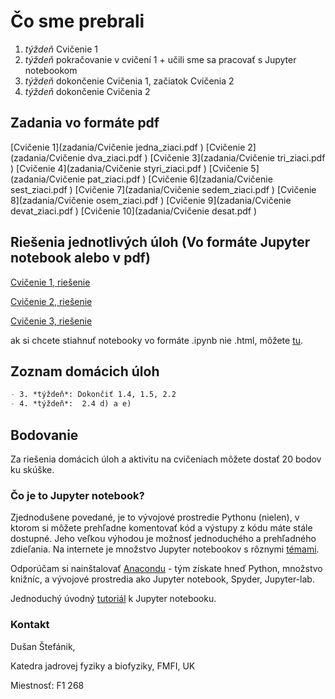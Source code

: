 # Čo sme prebrali
1. *týždeň* Cvičenie 1
2. *týždeň* pokračovanie v cvičení 1 + učili sme sa pracovať s Jupyter notebookom
3. *týždeň* dokončenie Cvičenia 1, začiatok Cvičenia 2
4. *týždeň* dokončenie Cvičenia 2


## Zadania vo formáte pdf
[Cvičenie 1](zadania/Cvičenie jedna_ziaci.pdf ) [Cvičenie 2](zadania/Cvičenie dva_ziaci.pdf ) [Cvičenie 3](zadania/Cvičenie tri_ziaci.pdf ) [Cvičenie 4](zadania/Cvičenie styri_ziaci.pdf ) [Cvičenie 5](zadania/Cvičenie pat_ziaci.pdf )
[Cvičenie 6](zadania/Cvičenie sest_ziaci.pdf ) [Cvičenie 7](zadania/Cvičenie sedem_ziaci.pdf ) [Cvičenie 8](zadania/Cvičenie osem_ziaci.pdf ) [Cvičenie 9](zadania/Cvičenie devat_ziaci.pdf ) [Cvičenie 10](zadania/Cvičenie desat.pdf )


## Riešenia jednotlivých úloh (Vo formáte Jupyter notebook alebo v pdf)

[Cvičenie 1, riešenie](Cvicenie_jedna.html)

[Cvičenie 2, riešenie](Cvicenie_dva.html)

[Cvičenie 3, riešenie](Cvicenie_tri.html)

ak si chcete stiahnuť notebooky vo formáte .ipynb nie .html, môžete [tu](https://github.com/dusssaaan/Jadrova-fyzika-cvicenia/tree/master).

## Zoznam domácich úloh

```markdown
- 3. *týždeň*: Dokončiť 1.4, 1.5, 2.2
- 4. *týždeň*:  2.4 d) a e)

```

## Bodovanie

Za riešenia domácich úloh a aktivitu na cvičeniach môžete dostať 20 bodov ku skúške.

### Čo je to Jupyter notebook?

Zjednodušene povedané, je to vývojové prostredie Pythonu (nielen), v ktorom si môžete prehľadne komentovať kód a výstupy z kódu máte stále dostupné. Jeho veľkou výhodou je možnosť jednoduchého a prehľadného zdieľania. Na internete je množstvo Jupyter notebookov s rôznymi [témami](https://github.com/jupyter/jupyter/wiki/A-gallery-of-interesting-Jupyter-Notebooks).  

Odporúčam si nainštalovať [Anacondu](https://www.anaconda.com/products/individual) - tým získate hneď Python, množstvo knižníc, a vývojové prostredia ako Jupyter notebook, Spyder, Jupyter-lab.  

Jednoduchý úvodný [tutoriál](https://www.youtube.com/watch?v=3C9E2yPBw7s) k Jupyter notebooku. 

### Kontakt

Dušan Štefánik,

Katedra jadrovej fyziky a biofyziky, FMFI, UK

Miestnosť: F1 268
